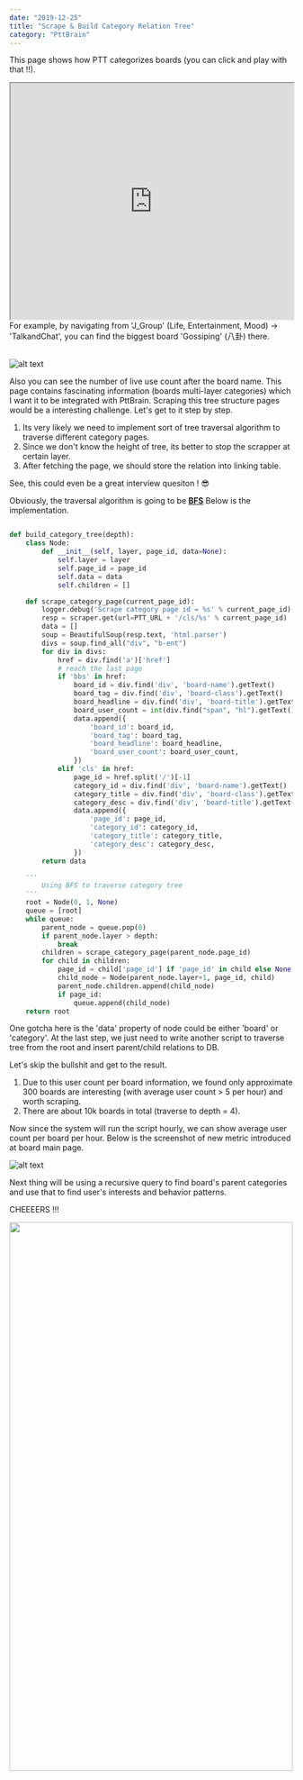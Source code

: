 ```yaml
---
date: "2019-12-25"
title: "Scrape & Build Category Relation Tree"
category: "PttBrain"
---
```


This page shows how PTT categorizes boards (you can click and play with that !!).
<iframe 
  src="https://www.ptt.cc/cls/1"
  style="width: 100%; height: 30em"
></iframe>
For example, by navigating from 'J_Group' (Life, Entertainment, Mood) -> 'TalkandChat',
you can find the biggest board 'Gossiping' (八卦) there.
<br />
<br />

![alt text](https://storage.googleapis.com/warrenlee/myBlog/pttbrain/boards_user_count.png)

Also you can see the number of live use count after the board name.
This page contains fascinating information (boards multi-layer categories) which I want it to be integrated with PttBrain.
Scraping this tree structure pages would be a interesting challenge.
Let's get to it step by step.
1. Its very likely we need to implement sort of tree traversal algorithm to traverse different category pages.
2. Since we don't know the height of tree, its better to stop the scrapper at certain layer.
3. After fetching the page, we should store the relation into linking table.

See, this could even be a great interview quesiton ! 😎

Obviously, the traversal algorithm is going to be <a href="https://en.wikipedia.org/wiki/Breadth-first_search" target="_blank"><b>BFS</b></a>
Below is the implementation.
```py

def build_category_tree(depth):
    class Node:
        def __init__(self, layer, page_id, data=None):
            self.layer = layer
            self.page_id = page_id
            self.data = data
            self.children = []

    def scrape_category_page(current_page_id):
        logger.debug('Scrape category page id = %s' % current_page_id)
        resp = scraper.get(url=PTT_URL + '/cls/%s' % current_page_id)
        data = []
        soup = BeautifulSoup(resp.text, 'html.parser')
        divs = soup.find_all("div", "b-ent")
        for div in divs:
            href = div.find('a')['href']
            # reach the last page
            if 'bbs' in href:
                board_id = div.find('div', 'board-name').getText()
                board_tag = div.find('div', 'board-class').getText()
                board_headline = div.find('div', 'board-title').getText()
                board_user_count = int(div.find("span", "hl").getText()) if div.find("span", "hl") else 0
                data.append({
                    'board_id': board_id,
                    'board_tag': board_tag,
                    'board_headline': board_headline,
                    'board_user_count': board_user_count,
                })
            elif 'cls' in href:
                page_id = href.split('/')[-1]
                category_id = div.find('div', 'board-name').getText()
                category_title = div.find('div', 'board-class').getText()
                category_desc = div.find('div', 'board-title').getText()
                data.append({
                    'page_id': page_id,
                    'category_id': category_id,
                    'category_title': category_title,
                    'category_desc': category_desc,
                })
        return data

    '''
        Using BFS to traverse category tree
    '''
    root = Node(0, 1, None)
    queue = [root]
    while queue:
        parent_node = queue.pop(0)
        if parent_node.layer > depth:
            break
        children = scrape_category_page(parent_node.page_id)
        for child in children:
            page_id = child['page_id'] if 'page_id' in child else None
            child_node = Node(parent_node.layer+1, page_id, child)
            parent_node.children.append(child_node)
            if page_id:
                queue.append(child_node)
    return root

```

One gotcha here is the 'data' property of node could be either 'board' or 'category'.
At the last step, we just need to write another script to traverse tree 
from the root and insert parent/child relations to DB.

Let's skip the bullshit and get to the result.

1. Due to this user count per board information, we found 
only approximate 300 boards are interesting (with average user count > 5 per hour) and worth scraping.
2. There are about 10k boards in total (traverse to depth = 4).

Now since the system will run the script hourly, we can show average user count per board per hour.
Below is the screenshot of new metric introduced at board main page.

![alt text](https://storage.googleapis.com/warrenlee/myBlog/pttbrain/pttbrain_board_user_count.png)

Next thing will be using a recursive query to find board's parent categories 
and use that to find user's interests and behavior patterns.

CHEEEERS !!!

<div>
  <img 
    src='https://media.giphy.com/media/3oKIPu1AxMWB2xlwl2/giphy.gif' 
    style="height:50%; width:100%"
  >
</div>

